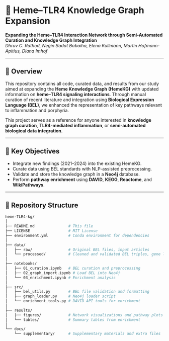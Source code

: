 # 🧬 Heme–TLR4 Knowledge Graph Expansion

**Expanding the Heme–TLR4 Interaction Network through Semi-Automated Curation and Knowledge Graph Integration**  
*Dhruv C. Rathod, Negin Sadat Babaiha, Elena Kullmann, Martin Hofmann-Apitius, Diana Imhof*

---

## 📖 Overview

This repository contains all code, curated data, and results from our study aimed at expanding the **Heme Knowledge Graph (HemeKG)** with updated information on **heme–TLR4 signaling interactions**. Through manual curation of recent literature and integration using **Biological Expression Language (BEL)**, we enhanced the representation of key pathways relevant to inflammation and porphyria.

This project serves as a reference for anyone interested in **knowledge graph curation**, **TLR4-mediated inflammation**, or **semi-automated biological data integration**.

---

## 🧠 Key Objectives

- Integrate new findings (2021–2024) into the existing HemeKG.
- Curate data using BEL standards with NLP-assisted preprocessing.
- Validate and store the knowledge graph in a **Neo4j** database.
- Perform **pathway enrichment** using **DAVID**, **KEGG**, **Reactome**, and **WikiPathways**.

---

## 📁 Repository Structure

```bash
heme-TLR4-kg/
│
├── README.md               # This file
├── LICENSE                 # MIT License
├── environment.yml         # Conda environment for dependencies
│
├── data/
│   ├── raw/                # Original BEL files, input articles
│   └── processed/          # Cleaned and validated BEL triples, gene lists
│
├── notebooks/
│   ├── 01_curation.ipynb   # BEL curation and preprocessing
│   ├── 02_graph_import.ipynb # Load BEL into Neo4j
│   └── 03_enrichment.ipynb # Enrichment analysis
│
├── src/
│   ├── bel_utils.py        # BEL file validation and formatting
│   ├── graph_loader.py     # Neo4j loader script
│   └── enrichment_tools.py # DAVID API tools for enrichment
│
├── results/
│   ├── figures/            # Network visualizations and pathway plots
│   └── tables/             # Summary tables from enrichment
│
└── docs/
    └── supplementary/      # Supplementary materials and extra files
